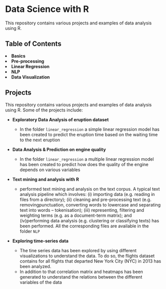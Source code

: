 

# Data Science with R

This repository contains various projects and examples of data analysis using R. 

## Table of Contents

<li><b>Basics</b></li>
<li><b>Pre-processing</b></li>
<li><b>Linear Regression</b></li>
<li><b>NLP</b></li>
<li><b>Data Visualization</b></li>


## Projects

This repository contains various projects and examples of data analysis using R. Some of the projects include:

- <ui><b>Exploratory Data Analysis of eruption dataset</b></ui> 
  -  In the folder `linear_regression` a simple linear regression model has been created to predict the eruption time based on the waiting time to the next eruption
  
- <b>Data Analysis & Prediction on engine quality</b> 
  -  In the folder `linear_regression` a multiple linear regression model has been created to predict how does the quality of the engine depends on various     variables</li>
- <b>Text mining and analysis with R</b>
   -  performed text mining and analysis on the text corpus. A typical text analysis pipeline which involves: (i) importing data (e.g. reading in files from a directory); (ii) cleaning and pre-processing text (e.g. removingpunctuation, converting words to lowercase and separating text into words – tokenisation);
(iii) representing, filtering and weighting terms (e.g. as a document-term matrix); and 
(iv)performing data analysis (e.g. clustering or classifying texts) has been performed. All the corresponding files are available in the folder `NLP`
  
- <b>Exploring time-series data</b>
  -  The tine series data has been explored by using different visualizations to understand the data. To do so, the flights dataset contains for all flights that departed New York City (NYC) in 2013 has been analyzed.
  -  In addition to that correlation matrix and heatmaps has been generated to understand the relations between the different variables of the data
